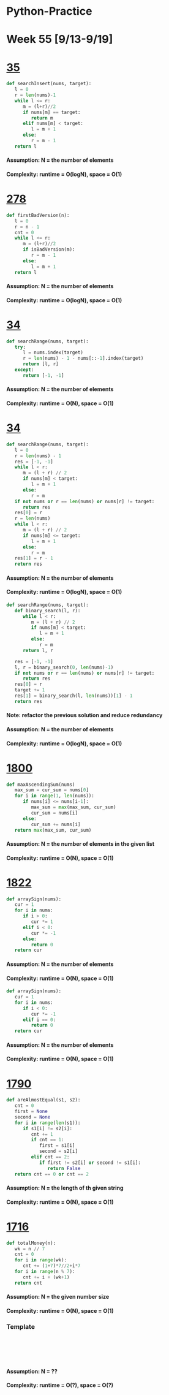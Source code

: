 # Python-Practice

# Week 55 [9/13-9/19]

# [35](https://leetcode.com/problems/find-smallest-letter-greater-than-target/)
```python
def searchInsert(nums, target):
   l = 0
   r = len(nums)-1
   while l <= r:
      m = (l+r)//2
      if nums[m] == target:
         return m
      elif nums[m] < target:
         l = m + 1
      else:
         r = m - 1
   return l
```
#### Assumption: N = the number of elements
#### Complexity: runtime = O(logN), space = O(1)

# [278](https://leetcode.com/problems/first-bad-version/)
```python
def firstBadVersion(n):
   l = 0
   r = n - 1
   cnt = 0
   while l <= r:
      m = (l+r)//2
      if isBadVersion(m):
         r = m - 1
      else:
         l = m + 1
   return l
```
#### Assumption: N = the number of elements
#### Complexity: runtime = O(logN), space = O(1)

# [34](https://leetcode.com/problems/find-first-and-last-position-of-element-in-sorted-array/)
```python
def searchRange(nums, target):
   try:
      l = nums.index(target)
      r = len(nums) - 1 - nums[::-1].index(target)
      return [l, r]
   except:
      return [-1, -1]
```
#### Assumption: N = the number of elements
#### Complexity: runtime = O(N), space = O(1)

# [34](https://leetcode.com/problems/find-first-and-last-position-of-element-in-sorted-array/)
```python
def searchRange(nums, target):
   l = 0
   r = len(nums) - 1
   res = [-1, -1]
   while l < r:
      m = (l + r) // 2
      if nums[m] < target:
         l = m + 1
      else:
         r = m
   if not nums or r == len(nums) or nums[r] != target:
      return res
   res[0] = r
   r = len(nums)
   while l < r:
      m = (l + r) // 2
      if nums[m] <= target:
         l = m + 1
      else:
         r = m
   res[1] = r - 1
   return res
```
#### Assumption: N = the number of elements
#### Complexity: runtime = O(logN), space = O(1)
```python
def searchRange(nums, target):
   def binary_search(l, r):
      while l < r:
         m = (l + r) // 2
         if nums[m] < target:
            l = m + 1
         else:
            r = m
      return l, r

   res = [-1, -1]
   l, r = binary_search(0, len(nums)-1)
   if not nums or r == len(nums) or nums[r] != target:
      return res
   res[0] = r
   target += 1
   res[1] = binary_search(l, len(nums))[1] - 1
   return res
```
#### Note: refactor the previous solution and reduce redundancy
#### Assumption: N = the number of elements
#### Complexity: runtime = O(logN), space = O(1)

# [1800](https://leetcode.com/problems/maximum-ascending-subarray-sum/)
```python
def maxAscendingSum(nums)
   max_sum = cur_sum = nums[0]
   for i in range(1, len(nums)):
      if nums[i] <= nums[i-1]:
         max_sum = max(max_sum, cur_sum)
         cur_sum = nums[i]
      else:
         cur_sum += nums[i]
   return max(max_sum, cur_sum)
```
#### Assumption: N = the number of elements in the given list
#### Complexity: runtime = O(N), space = O(1)

# [1822](https://leetcode.com/problems/sign-of-the-product-of-an-array/)
```python
def arraySign(nums):
   cur = 1
   for i in nums:
      if i > 0:
         cur *= 1
      elif i < 0:
         cur *= -1
      else:
         return 0
   return cur
```
#### Assumption: N = the number of elements
#### Complexity: runtime = O(N), space = O(1)
```python
def arraySign(nums):
   cur = 1
   for i in nums:
      if i < 0:
         cur *= -1
      elif i == 0:
         return 0
   return cur
```
#### Assumption: N = the number of elements
#### Complexity: runtime = O(N), space = O(1)

# [1790](https://leetcode.com/problems/check-if-one-string-swap-can-make-strings-equal/)
```python
def areAlmostEqual(s1, s2):
   cnt = 0
   first = None
   second = None
   for i in range(len(s1)):
      if s1[i] != s2[i]:
         cnt += 1
         if cnt == 1:
            first = s1[i]
            second = s2[i]
         elif cnt == 2:
            if first != s2[i] or second != s1[i]:
               return False
   return cnt == 0 or cnt == 2
```
#### Assumption: N = the length of th given string
#### Complexity: runtime = O(N), space = O(1)

# [1716](https://leetcode.com/problems/calculate-money-in-leetcode-bank/)
```python
def totalMoney(n):
   wk = n // 7
   cnt = 0
   for i in range(wk):
      cnt += (1+7)*7//2+i*7
   for i in range(n % 7):
      cnt += i + (wk+1)
   return cnt
```
#### Assumption: N = the given number size
#### Complexity: runtime = O(N), space = O(1)


### Template
# []()
```sql
```

# []()
```python
```
#### Assumption: N = ??
#### Complexity: runtime = O(?), space = O(?)
